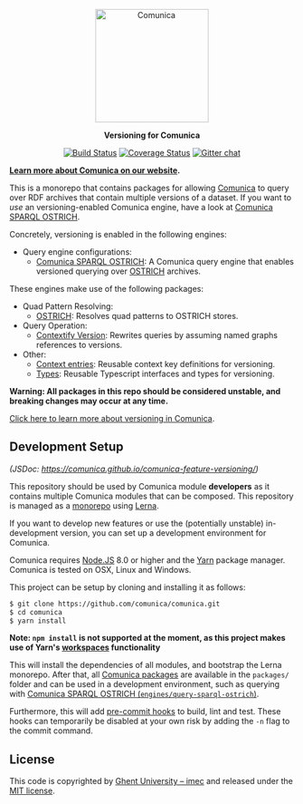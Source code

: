 <p align="center">
  <a href="https://comunica.dev/">
    <img alt="Comunica" src="https://comunica.dev/img/comunica_red.svg" width="200">
  </a>
</p>

<p align="center">
  <strong>Versioning for Comunica</strong>
</p>

<p align="center">
<a href="https://github.com/comunica/comunica-feature-versioning/actions?query=workflow%3ACI"><img src="https://github.com/comunica/comunica-feature-versioning/workflows/CI/badge.svg" alt="Build Status"></a>
<a href="https://coveralls.io/github/comunica/comunica-feature-versioning?branch=master"><img src="https://coveralls.io/repos/github/comunica/comunica-feature-versioning/badge.svg?branch=master" alt="Coverage Status"></a>
<a href="https://gitter.im/comunica/Lobby"><img src="https://badges.gitter.im/comunica.png" alt="Gitter chat"></a>
</p>

**[Learn more about Comunica on our website](https://comunica.dev/).**

This is a monorepo that contains packages for allowing [Comunica](https://github.com/comunica/comunica) to query over RDF archives that contain multiple versions of a dataset.
If you want to _use_ an versioning-enabled Comunica engine, have a look at [Comunica SPARQL OSTRICH](https://github.com/comunica/comunica-feature-versioning/tree/master/engines/query-sparql-ostrich).

Concretely, versioning is enabled in the following engines:

* Query engine configurations:
  * [Comunica SPARQL OSTRICH](https://github.com/comunica/comunica-feature-versioning/tree/master/engines/query-sparql-ostrich): A Comunica query engine that enables versioned querying over [OSTRICH](https://github.com/rdfostrich/ostrich) archives.

These engines make use of the following packages:

* Quad Pattern Resolving:
  * [OSTRICH](https://github.com/comunica/comunica-feature-versioning/tree/master/packages/actor-rdf-resolve-quad-pattern-ostrich): Resolves quad patterns to OSTRICH stores.
* Query Operation:
  * [Contextify Version](https://github.com/comunica/comunica-feature-versioning/tree/master/packages/actor-query-operation-contextify-version): Rewrites queries by assuming named graphs references to versions.
* Other:
  * [Context entries](https://github.com/comunica/comunica-feature-versioning/tree/master/packages/context-entries-versioning): Reusable context key definitions for versioning.
  * [Types](https://github.com/comunica/comunica-feature-versioning/tree/master/packages/types-versioning): Reusable Typescript interfaces and types for versioning.

**Warning: All packages in this repo should be considered unstable, and breaking changes may occur at any time.**

[Click here to learn more about versioning in Comunica](https://comunica.dev/research/versioning/).

## Development Setup

_(JSDoc: https://comunica.github.io/comunica-feature-versioning/)_

This repository should be used by Comunica module **developers** as it contains multiple Comunica modules that can be composed.
This repository is managed as a [monorepo](https://github.com/babel/babel/blob/master/doc/design/monorepo.md)
using [Lerna](https://lernajs.io/).

If you want to develop new features
or use the (potentially unstable) in-development version,
you can set up a development environment for Comunica.

Comunica requires [Node.JS](http://nodejs.org/) 8.0 or higher and the [Yarn](https://yarnpkg.com/en/) package manager.
Comunica is tested on OSX, Linux and Windows.

This project can be setup by cloning and installing it as follows:

```bash
$ git clone https://github.com/comunica/comunica.git
$ cd comunica
$ yarn install
```

**Note: `npm install` is not supported at the moment, as this project makes use of Yarn's [workspaces](https://yarnpkg.com/lang/en/docs/workspaces/) functionality**

This will install the dependencies of all modules, and bootstrap the Lerna monorepo.
After that, all [Comunica packages](https://github.com/comunica/comunica-feature-versioning/tree/master/packages) are available in the `packages/` folder
and can be used in a development environment, such as querying with [Comunica SPARQL OSTRICH (`engines/query-sparql-ostrich`)](https://github.com/comunica/comunica-feature-versioning/tree/master/engines/query-sparql-ostrich).

Furthermore, this will add [pre-commit hooks](https://www.npmjs.com/package/pre-commit)
to build, lint and test.
These hooks can temporarily be disabled at your own risk by adding the `-n` flag to the commit command.

## License
This code is copyrighted by [Ghent University – imec](http://idlab.ugent.be/)
and released under the [MIT license](http://opensource.org/licenses/MIT).
